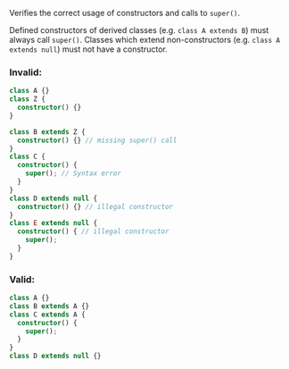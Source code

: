 Verifies the correct usage of constructors and calls to `super()`.

Defined constructors of derived classes (e.g. `class A extends B`) must always
call `super()`. Classes which extend non-constructors (e.g.
`class A extends null`) must not have a constructor.

### Invalid:

```typescript
class A {}
class Z {
  constructor() {}
}

class B extends Z {
  constructor() {} // missing super() call
}
class C {
  constructor() {
    super(); // Syntax error
  }
}
class D extends null {
  constructor() {} // illegal constructor
}
class E extends null {
  constructor() { // illegal constructor
    super();
  }
}
```

### Valid:

```typescript
class A {}
class B extends A {}
class C extends A {
  constructor() {
    super();
  }
}
class D extends null {}
```
